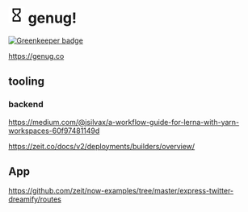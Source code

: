 # ![genug](./docs/assets/logo_32x32.png) genug! 

[![Greenkeeper badge](https://badges.greenkeeper.io/schmollmolch/genug.svg)](https://greenkeeper.io/)

https://genug.co

## tooling

### backend

https://medium.com/@jsilvax/a-workflow-guide-for-lerna-with-yarn-workspaces-60f97481149d

https://zeit.co/docs/v2/deployments/builders/overview/

## App

https://github.com/zeit/now-examples/tree/master/express-twitter-dreamify/routes